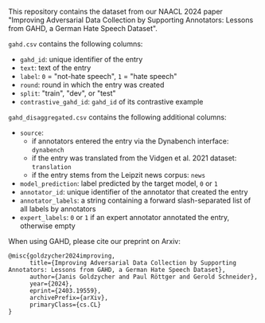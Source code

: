 This repository contains the dataset from our NAACL 2024 paper "Improving Adversarial Data Collection by Supporting Annotators: Lessons from GAHD, a German Hate Speech Dataset".

`gahd.csv` contains the following columns:
- `gahd_id`: unique identifier of the entry
- `text`: text of the entry
- `label`: `0` = "not-hate speech", `1` = "hate speech"
- `round`: round in which the entry was created
- `split`: "train", "dev", or "test"
- `contrastive_gahd_id`: `gahd_id` of its contrastive example

`gahd_disaggregated.csv` contains the following additional columns:
- `source`: 
    - if annotators entered the entry via the Dynabench interface: `dynabench`
    - if the entry was translated from the Vidgen et al. 2021 dataset: `translation` 
    - if the entry stems from the Leipzit news corpus: `news`
- `model_prediction`: label predicted by the target model, `0` or `1`
- `annotator_id`: unique identifier of the annotator that created the entry
- `annotator_labels`: a string containing a forward slash-separated list of all labels by annotators
- `expert_labels`: `0` or `1` if an expert annotator annotated the entry, otherwise empty

When using GAHD, please cite our preprint on Arxiv:
```
@misc{goldzycher2024improving,
      title={Improving Adversarial Data Collection by Supporting Annotators: Lessons from GAHD, a German Hate Speech Dataset}, 
      author={Janis Goldzycher and Paul Röttger and Gerold Schneider},
      year={2024},
      eprint={2403.19559},
      archivePrefix={arXiv},
      primaryClass={cs.CL}
}
```
